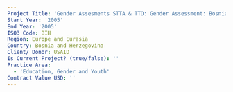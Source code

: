 ```yaml
---
Project Title: 'Gender Assesments STTA & TTO: Gender Assessment: Bosnia-Herzegovina (TDY 46)'
Start Year: '2005'
End Year: '2005'
ISO3 Code: BIH
Region: Europe and Eurasia
Country: Bosnia and Herzegovina
Client/ Donor: USAID
Is Current Project? (true/false): ''
Practice Area:
  - 'Education, Gender and Youth'
Contract Value USD: ''
---
```

